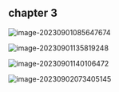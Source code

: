 ## chapter 3

![image-20230901085647674](/home/bf/.config/Typora/typora-user-images/image-20230901085647674.png)



![image-20230901135819248](/home/bf/.config/Typora/typora-user-images/image-20230901135819248.png)

![image-20230901140106472](/home/bf/.config/Typora/typora-user-images/image-20230901140106472.png)

![image-20230902073405145](/home/bf/.config/Typora/typora-user-images/image-20230902073405145.png)